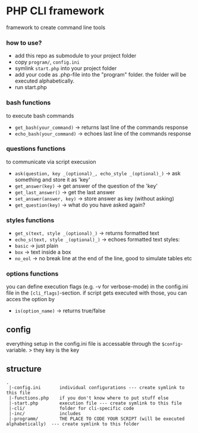 # PHP CLI framework

framework to create command line tools

### how to use?
- add this repo as submodule to your project folder
- copy `program/`, `config.ini`
- symlink `start.php` into your project folder
- add your code as .php-file into the "program" folder. the folder will be executed alphabetically.
- run start.php

### bash functions
to execute bash commands
- `get_bash(your_command)` -> returns last line of the commands response
- `echo_bash(your_command)` -> echoes last line of the commands response

### questions functions
to communicate via script execusion
- `ask(question, key _(optional)_, echo_style _(optional)_)` -> ask something and store it as 'key'
- `get_answer(key)` -> get answer of the question of the 'key'
- `get_last_answer()` -> get the last answer
- `set_answer(answer, key)` -> store answer as key (without asking)
- `get_question(key)` -> what do you have asked again?

### styles functions
- `get_s(text, style _(optional)_)` -> returns formatted text
- `echo_s(text, style _(optional)_)` -> echoes formatted text
styles:
- `basic` -> just plain
- `box` -> text inside a box
- `no_eol` -> no break line at the end of the line, good to simulate tables etc

### options functions
you can define execution flags (e.g. -v for verbose-mode) in the config.ini file in the `[cli_flags]`-section. if script gets executed with those, you can acces the option by
- `is(option_name)` -> returns true/false

## config
everything setup in the config.ini file is accessable through the `$config`-variable. > they key is the key

## structure

```
.
 |-config.ini       individual configurations --- create symlink to this file
 |-functions.php    if you don't know where to put stuff else
 |-start.php        execution file --- create symlink to this file
 |-cli/             folder for cli-specific code
 |-inc/             includes
 |-programm/        THE PLACE TO CODE YOUR SCRIPT (will be executed alphabetically)  --- create symlink to this folder
```
